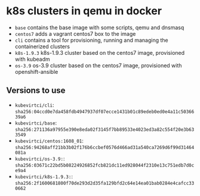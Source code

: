 # k8s clusters in qemu in docker

* `base` contains the base image with some scripts, qemu and dnsmasq
* `centos7` adds a vagrant centos7 box to the image
* `cli` contains a tool for provisioning, running and managing the containerized clusters
* `k8s-1.9.3` k8s-1.9.3 cluster based on the centos7 image, provisioned with kubeadm
* `os-3.9` os-3.9 cluster based on the centos7 image, provisioned with openshift-ansible

## Versions to use

* `kubevirtci/cli`: `sha256:04ccd0e7da458fdb4947937df07ecce1431b01c89edeb0ed0e4a11c5036639a6`
* `kubevirtci/base`: `sha256:271136a97955e390e8eda02f3145f7bb89533e4023ed3a82c554f20e3b633549`
* `kubevirtci/centos:1608_01`: `sha256:94268aff21bb3b02f176b6ccbef0576d466ad31a540ca7269d6f99d31464081a`
* `kubevirtci/os-3.9:`: `sha256:03671c22bd5b08224926852fcb821dc11ed928044f2310e13c751edb7d0ce9a4`
* `kubevirtci/k8s-1.9.3:`: `sha256:2f1600681800f70de293d2d35fa129bfd2c64e14ea01bab0284e4cafcc330662`
